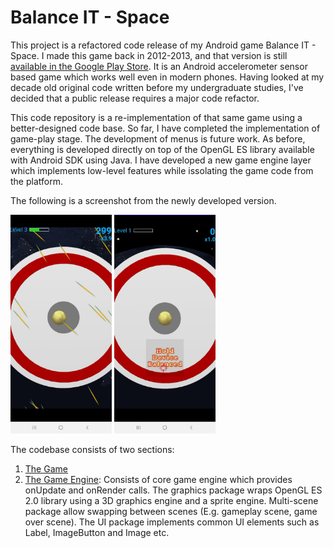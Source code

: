 # Balance IT - Space

This project is a refactored code release of my Android game Balance IT - Space. 
I made this game back in 2012-2013, and that version is still [available in the Google Play Store](https://play.google.com/store/apps/details?id=com.renovelabz.balanceit&hl=en_CA).
It is an Android accelerometer sensor based game which works well even in modern phones. 
Having looked at my decade old original code written before my undergraduate studies, I've decided that a public release requires a major code refactor. 

This code repository is a re-implementation of that same game using a better-designed code base. 
So far, I have completed the implementation of game-play stage.
The development of menus is future work. 
As before, everything is developed directly on top of the OpenGL ES library available with Android SDK using Java.
I have developed a new game engine layer which implements low-level features while issolating the game code from the platform.

The following is a screenshot from the newly developed version.

<img src="docs/preview.jpg" height="350"> <span></span>   <img src="docs/preview2.jpg" height="350">

The codebase consists of two sections:
 1) [The Game](app/src/main/java/io/github/madhawav/balanceit)
 2) [The Game Engine](app/src/main/java/io/github/madhawav/gameengine): Consists of core game engine which provides onUpdate and onRender calls. The graphics package wraps OpenGL ES 2.0 library using a 3D graphics engine and a sprite engine. Multi-scene package allow swapping between scenes (E.g. gameplay scene, game over scene). The UI package implements common UI elements such as Label, ImageButton and Image etc. 
